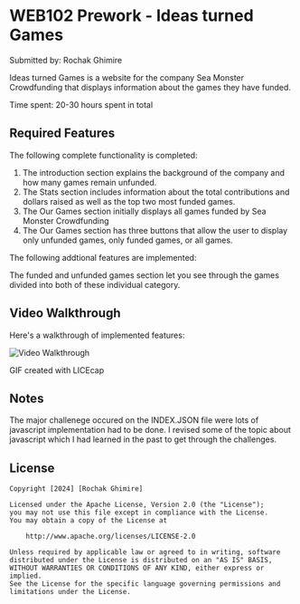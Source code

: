 # WEB102 Prework - Ideas turned Games

Submitted by: Rochak Ghimire

Ideas turned Games is a website for the company Sea Monster Crowdfunding that displays information about the games they have funded.

Time spent: 20-30 hours spent in total

## Required Features

The following complete functionality is completed:

1. The introduction section explains the background of the company and how many games remain unfunded.
2. The Stats section includes information about the total contributions and dollars raised as well as the top two most funded games.
3. The Our Games section initially displays all games funded by Sea Monster Crowdfunding
4. The Our Games section has three buttons that allow the user to display only unfunded games, only funded games, or all games.

The following addtional features are implemented:

The funded and unfunded games section let you see through the games divided into both of these individual category.

## Video Walkthrough

Here's a walkthrough of implemented features:

<img src='walkthrough.gif' title='Video Walkthrough' width='' alt='Video Walkthrough' />

<!-- Replace this with whatever GIF tool you used! -->
GIF created with LICEcap 
<!-- Recommended tools:
[Kap](https://getkap.co/) for macOS
[ScreenToGif](https://www.screentogif.com/) for Windows
[peek](https://github.com/phw/peek) for Linux. -->

## Notes

The major challenege occured on the INDEX.JSON file were lots of javascript implementation had to be done. I revised some of the topic about javascript which I had learned in the past to get through the challenges.

## License

    Copyright [2024] [Rochak Ghimire]

    Licensed under the Apache License, Version 2.0 (the "License");
    you may not use this file except in compliance with the License.
    You may obtain a copy of the License at

        http://www.apache.org/licenses/LICENSE-2.0

    Unless required by applicable law or agreed to in writing, software
    distributed under the License is distributed on an "AS IS" BASIS,
    WITHOUT WARRANTIES OR CONDITIONS OF ANY KIND, either express or implied.
    See the License for the specific language governing permissions and
    limitations under the License.
